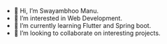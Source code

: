 - 👋 Hi, I’m Swayambhoo Manu.
- 👀 I’m interested in Web Development.
- 🌱 I’m currently learning Flutter and Spring boot.
- 💞️ I’m looking to collaborate on interesting projects.

<!---
Swayambhoo-Manu/Swayambhoo-Manu is a ✨ special ✨ repository because its `README.md` (this file) appears on your GitHub profile.
You can click the Preview link to take a look at your changes.
--->
